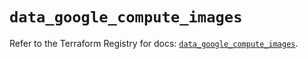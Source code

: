 # `data_google_compute_images`

Refer to the Terraform Registry for docs: [`data_google_compute_images`](https://registry.terraform.io/providers/hashicorp/google/6.29.0/docs/data-sources/compute_images).
